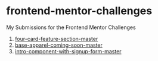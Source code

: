 # frontend-mentor-challenges
My Submissions for the Frontend Mentor Challenges
1. [four-card-feature-section-master](https://frontend-mentor-challenges.netlify.com/four-card-feature-section-master/index.html)
2. [base-apparel-coming-soon-master](https://frontend-mentor-challenges.netlify.com/base-apparel-coming-soon-master/index.html)
3. [intro-component-with-signup-form-master](https://frontend-mentor-challenges.netlify.com/intro-component-with-signup-form-master/index.html)
